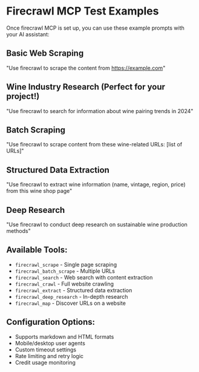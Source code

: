 # Firecrawl MCP Test Examples

Once firecrawl MCP is set up, you can use these example prompts with your AI assistant:

## Basic Web Scraping
"Use firecrawl to scrape the content from https://example.com"

## Wine Industry Research (Perfect for your project!)
"Use firecrawl to search for information about wine pairing trends in 2024"

## Batch Scraping
"Use firecrawl to scrape content from these wine-related URLs: [list of URLs]"

## Structured Data Extraction
"Use firecrawl to extract wine information (name, vintage, region, price) from this wine shop page"

## Deep Research
"Use firecrawl to conduct deep research on sustainable wine production methods"

## Available Tools:
- `firecrawl_scrape` - Single page scraping
- `firecrawl_batch_scrape` - Multiple URLs
- `firecrawl_search` - Web search with content extraction
- `firecrawl_crawl` - Full website crawling
- `firecrawl_extract` - Structured data extraction
- `firecrawl_deep_research` - In-depth research
- `firecrawl_map` - Discover URLs on a website

## Configuration Options:
- Supports markdown and HTML formats
- Mobile/desktop user agents
- Custom timeout settings
- Rate limiting and retry logic
- Credit usage monitoring 